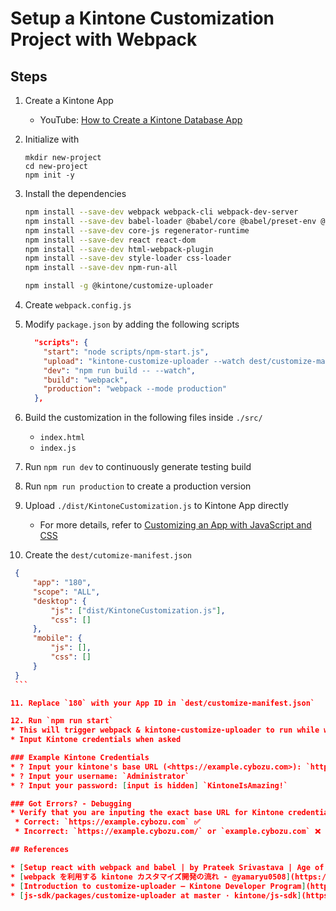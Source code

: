 # Setup a Kintone Customization Project with Webpack

## Steps
1. Create a Kintone App
   * YouTube: [How to Create a Kintone Database App](https://youtu.be/pRtfn-8cf_I)
2. Initialize with

   ```terminal
   mkdir new-project
   cd new-project
   npm init -y
   ```

3. Install the dependencies

   ```bash
   npm install --save-dev webpack webpack-cli webpack-dev-server
   npm install --save-dev babel-loader @babel/core @babel/preset-env @babel/preset-react
   npm install --save-dev core-js regenerator-runtime
   npm install --save-dev react react-dom
   npm install --save-dev html-webpack-plugin
   npm install --save-dev style-loader css-loader
   npm install --save-dev npm-run-all

   npm install -g @kintone/customize-uploader
   ```

4. Create `webpack.config.js`
5. Modify `package.json` by adding the following scripts

   ```json
     "scripts": {
       "start": "node scripts/npm-start.js",
       "upload": "kintone-customize-uploader --watch dest/customize-manifest.json",
       "dev": "npm run build -- --watch",
       "build": "webpack",
       "production": "webpack --mode production"
     },
   ```

6. Build the customization in the following files inside `./src/`
   * `index.html`
   * `index.js`
7. Run `npm run dev` to continuously generate testing build
8. Run `npm run production` to create a production version
9. Upload `./dist/KintoneCustomization.js` to Kintone App directly
   * For more details, refer to [Customizing an App with JavaScript and CSS](https://get.kintone.help/k/en/user/app_settings/js_customize.html)
10. Create the `dest/cutomize-manifest.json`

   ```json
    {
        "app": "180",
        "scope": "ALL",
        "desktop": {
            "js": ["dist/KintoneCustomization.js"],
            "css": []
        },
        "mobile": {
            "js": [],
            "css": []
        }
    }
    ```

11. Replace `180` with your App ID in `dest/customize-manifest.json`

12. Run `npm run start`
   * This will trigger webpack & kintone-customize-uploader to run while watching `./src/index.js` for changes
   * Input Kintone credentials when asked

### Example Kintone Credentials
  * ? Input your kintone's base URL (<https://example.cybozu.com>): `https://cafe.kintone.com`
  * ? Input your username: `Administrator`
  * ? Input your password: [input is hidden] `KintoneIsAmazing!`

### Got Errors? - Debugging
  * Verify that you are inputing the exact base URL for Kintone credentials questions
    * Correct: `https://example.cybozu.com` ✅
    * Incorrect: `https://example.cybozu.com/` or `example.cybozu.com` ❌

## References

  * [Setup react with webpack and babel | by Prateek Srivastava | Age of Awareness | Medium](https://medium.com/age-of-awareness/setup-react-with-webpack-and-babel-5114a14a47e9)
  * [webpack を利用する kintone カスタマイズ開発の流れ - @yamaryu0508](https://qiita.com/yamaryu0508/items/1abbef9a50e1e7fc3d2f)
  * [Introduction to customize-uploader – Kintone Developer Program](https://developer.kintone.io/hc/en-us/articles/360017405154)
  * [js-sdk/packages/customize-uploader at master · kintone/js-sdk](https://github.com/kintone/js-sdk/tree/master/packages/customize-uploader)
